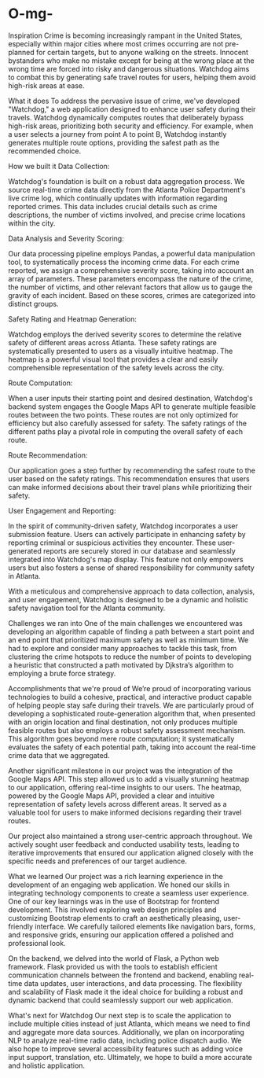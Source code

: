# O-mg-

Inspiration
Crime is becoming increasingly rampant in the United States, especially within major cities where most crimes occurring are not pre-planned for certain targets, but to anyone walking on the streets. Innocent bystanders who make no mistake except for being at the wrong place at the wrong time are forced into risky and dangerous situations. Watchdog aims to combat this by generating safe travel routes for users, helping them avoid high-risk areas at ease.

What it does
To address the pervasive issue of crime, we've developed "Watchdog," a web application designed to enhance user safety during their travels. Watchdog dynamically computes routes that deliberately bypass high-risk areas, prioritizing both security and efficiency. For example, when a user selects a journey from point A to point B, Watchdog instantly generates multiple route options, providing the safest path as the recommended choice.

How we built it
Data Collection:

Watchdog's foundation is built on a robust data aggregation process. We source real-time crime data directly from the Atlanta Police Department's live crime log, which continually updates with information regarding reported crimes. This data includes crucial details such as crime descriptions, the number of victims involved, and precise crime locations within the city.

Data Analysis and Severity Scoring:

Our data processing pipeline employs Pandas, a powerful data manipulation tool, to systematically process the incoming crime data. For each crime reported, we assign a comprehensive severity score, taking into account an array of parameters. These parameters encompass the nature of the crime, the number of victims, and other relevant factors that allow us to gauge the gravity of each incident. Based on these scores, crimes are categorized into distinct groups.

Safety Rating and Heatmap Generation:

Watchdog employs the derived severity scores to determine the relative safety of different areas across Atlanta. These safety ratings are systematically presented to users as a visually intuitive heatmap. The heatmap is a powerful visual tool that provides a clear and easily comprehensible representation of the safety levels across the city.

Route Computation:

When a user inputs their starting point and desired destination, Watchdog's backend system engages the Google Maps API to generate multiple feasible routes between the two points. These routes are not only optimized for efficiency but also carefully assessed for safety. The safety ratings of the different paths play a pivotal role in computing the overall safety of each route.

Route Recommendation:

Our application goes a step further by recommending the safest route to the user based on the safety ratings. This recommendation ensures that users can make informed decisions about their travel plans while prioritizing their safety.

User Engagement and Reporting:

In the spirit of community-driven safety, Watchdog incorporates a user submission feature. Users can actively participate in enhancing safety by reporting criminal or suspicious activities they encounter. These user-generated reports are securely stored in our database and seamlessly integrated into Watchdog's map display. This feature not only empowers users but also fosters a sense of shared responsibility for community safety in Atlanta.

With a meticulous and comprehensive approach to data collection, analysis, and user engagement, Watchdog is designed to be a dynamic and holistic safety navigation tool for the Atlanta community.

Challenges we ran into
One of the main challenges we encountered was developing an algorithm capable of finding a path between a start point and an end point that prioritized maximum safety as well as minimum time. We had to explore and consider many approaches to tackle this task, from clustering the crime hotspots to reduce the number of points to developing a heuristic that constructed a path motivated by Djkstra’s algorithm to employing a brute force strategy.

Accomplishments that we're proud of
We’re proud of incorporating various technologies to build a cohesive, practical, and interactive product capable of helping people stay safe during their travels. We are particularly proud of developing a sophisticated route-generation algorithm that, when presented with an origin location and final destination, not only produces multiple feasible routes but also employs a robust safety assessment mechanism. This algorithm goes beyond mere route computation; it systematically evaluates the safety of each potential path, taking into account the real-time crime data that we aggregated.

Another significant milestone in our project was the integration of the Google Maps API. This step allowed us to add a visually stunning heatmap to our application, offering real-time insights to our users. The heatmap, powered by the Google Maps API, provided a clear and intuitive representation of safety levels across different areas. It served as a valuable tool for users to make informed decisions regarding their travel routes.

Our project also maintained a strong user-centric approach throughout. We actively sought user feedback and conducted usability tests, leading to iterative improvements that ensured our application aligned closely with the specific needs and preferences of our target audience.

What we learned
Our project was a rich learning experience in the development of an engaging web application. We honed our skills in integrating technology components to create a seamless user experience. One of our key learnings was in the use of Bootstrap for frontend development. This involved exploring web design principles and customizing Bootstrap elements to craft an aesthetically pleasing, user-friendly interface. We carefully tailored elements like navigation bars, forms, and responsive grids, ensuring our application offered a polished and professional look.

On the backend, we delved into the world of Flask, a Python web framework. Flask provided us with the tools to establish efficient communication channels between the frontend and backend, enabling real-time data updates, user interactions, and data processing. The flexibility and scalability of Flask made it the ideal choice for building a robust and dynamic backend that could seamlessly support our web application.

What's next for Watchdog
Our next step is to scale the application to include multiple cities instead of just Atlanta, which means we need to find and aggregate more data sources. Additionally, we plan on incorporating NLP to analyze real-time radio data, including police dispatch audio. We also hope to improve several accessibility features such as adding voice input support, translation, etc. Ultimately, we hope to build a more accurate and holistic application.
